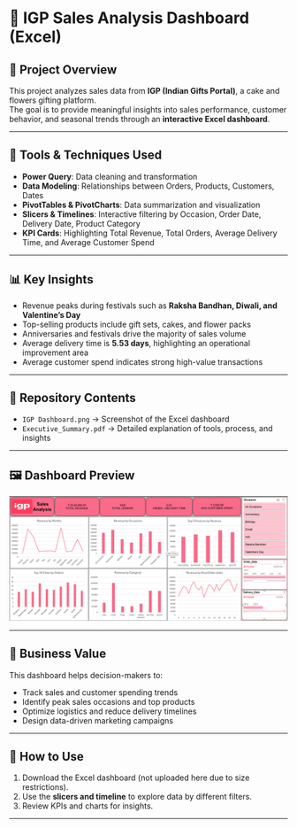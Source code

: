 # 🎂 IGP Sales Analysis Dashboard (Excel)

## 📌 Project Overview
This project analyzes sales data from **IGP (Indian Gifts Portal)**, a cake and flowers gifting platform.  
The goal is to provide meaningful insights into sales performance, customer behavior, and seasonal trends through an **interactive Excel dashboard**.

---

## 🔧 Tools & Techniques Used
- **Power Query**: Data cleaning and transformation  
- **Data Modeling**: Relationships between Orders, Products, Customers, Dates  
- **PivotTables & PivotCharts**: Data summarization and visualization  
- **Slicers & Timelines**: Interactive filtering by Occasion, Order Date, Delivery Date, Product Category  
- **KPI Cards**: Highlighting Total Revenue, Total Orders, Average Delivery Time, and Average Customer Spend  

---

## 📊 Key Insights
- Revenue peaks during festivals such as **Raksha Bandhan, Diwali, and Valentine’s Day**  
- Top-selling products include gift sets, cakes, and flower packs  
- Anniversaries and festivals drive the majority of sales volume  
- Average delivery time is **5.53 days**, highlighting an operational improvement area  
- Average customer spend indicates strong high-value transactions  

---

## 📂 Repository Contents
- `IGP Dashboard.png` → Screenshot of the Excel dashboard  
- `Executive_Summary.pdf` → Detailed explanation of tools, process, and insights  

---

## 🖼️ Dashboard Preview
![Dashboard Screenshot](IGP%20Dashboard.png)

---

## 🎯 Business Value
This dashboard helps decision-makers to:  
- Track sales and customer spending trends  
- Identify peak sales occasions and top products  
- Optimize logistics and reduce delivery timelines  
- Design data-driven marketing campaigns  

---

## 🚀 How to Use
1. Download the Excel dashboard (not uploaded here due to size restrictions).  
2. Use the **slicers and timeline** to explore data by different filters.  
3. Review KPIs and charts for insights.  

---
